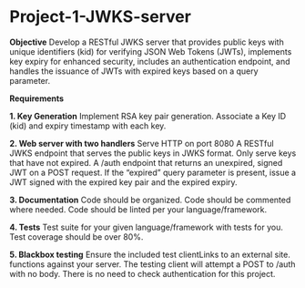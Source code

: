 # Project-1-JWKS-server
**Objective**
Develop a RESTful JWKS server that provides public keys with unique identifiers (kid) for verifying JSON Web Tokens (JWTs), implements key expiry for enhanced security, includes an authentication endpoint, and handles the issuance of JWTs with expired keys based on a query parameter.

**Requirements**

**1. Key Generation**
Implement RSA key pair generation.
Associate a Key ID (kid) and expiry timestamp with each key.

**2. Web server with two handlers**
Serve HTTP on port 8080
A RESTful JWKS endpoint that serves the public keys in JWKS format.
Only serve keys that have not expired.
A /auth endpoint that returns an unexpired, signed JWT on a POST request.
If the “expired” query parameter is present, issue a JWT signed with the expired key pair and the expired expiry.

**3. Documentation**
Code should be organized.
Code should be commented where needed.
Code should be linted per your language/framework.

**4. Tests**
Test suite for your given language/framework with tests for you.
Test coverage should be over 80%.

**5. Blackbox testing**
Ensure the included test clientLinks to an external site. functions against your server.
The testing client will attempt a POST to /auth with no body. There is no need to check authentication for this project.
